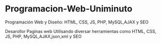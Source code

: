 # Programacion-Web-Uniminuto
Programación Web y Diseño: HTML, CSS, JS, PHP, MySQL,AJAX y SEO


Desarollor Paginas web Utilisando diversar herramientas como HTML, CSS, JS, PHP, MySQL,AJAX,json,xml y SEO

